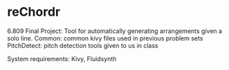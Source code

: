 # reChordr
6.809 Final Project: Tool for automatically generating arrangements given a solo line.
Common: common kivy files used in previous problem sets
PitchDetect: pitch detection tools given to us in class

System requirements: Kivy, Fluidsynth

